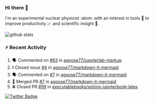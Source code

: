 ### Hi there 👋 

I'm an experimental nuclear physicist :atom: with an interest in tools :wrench: to improve productivity :chart_with_upwards_trend: and scientific insight :telescope:.

![github stats](https://github-readme-stats.vercel.app/api?username=agoose77&show_icons=true&hide_rank=true&hide_title=true&bg_color=30,e76445,904e95&text_color=efe3ec&icon_color=efe3ec)
<!--
**agoose77/agoose77** is a ✨ _special_ ✨ repository because its `README.md` (this file) appears on your GitHub profile.

Here are some ideas to get you started:

- 🔭 I’m currently working on ...
- 🌱 I’m currently learning ...
- 👯 I’m looking to collaborate on ...
- 🤔 I’m looking for help with ...
- 💬 Ask me about ...
- 📫 How to reach me: ...
- 😄 Pronouns: ...
- ⚡ Fun fact: ...
-->

### :zap: Recent Activity
<!--START_SECTION:activity-->
1. 🗣 Commented on [#63](https://github.com/agoose77/jupyterlab-markup/issues/63) in [agoose77/jupyterlab-markup](https://github.com/agoose77/jupyterlab-markup)
2. ❗️ Closed issue [#4](https://github.com/agoose77/markdown-it-mermaid/issues/4) in [agoose77/markdown-it-mermaid](https://github.com/agoose77/markdown-it-mermaid)
3. 🗣 Commented on [#7](https://github.com/agoose77/markdown-it-mermaid/issues/7) in [agoose77/markdown-it-mermaid](https://github.com/agoose77/markdown-it-mermaid)
4. 🎉 Merged PR [#7](https://github.com/agoose77/markdown-it-mermaid/pull/7) in [agoose77/markdown-it-mermaid](https://github.com/agoose77/markdown-it-mermaid)
5. ❌ Closed PR [#99](https://github.com/executablebooks/sphinx-jupyterbook-latex/pull/99) in [executablebooks/sphinx-jupyterbook-latex](https://github.com/executablebooks/sphinx-jupyterbook-latex)
<!--END_SECTION:activity-->


[![Twitter Badge](https://img.shields.io/twitter/follow/agoose77?style=flat-square&logo=Twitter&logoColor=white&color=cornflowerblue)](https://twitter.com/agoose77)
